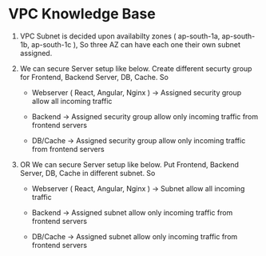 VPC Knowledge Base
================================================

1) VPC Subnet is decided upon availabilty zones ( ap-south-1a, ap-south-1b, ap-south-1c  ), So three AZ can have each one their own subnet assigned.

2) We can secure Server setup like below. Create different securty group for Frontend, Backend Server, DB, Cache. So

    - Webserver ( React, Angular, Nginx ) -> Assigned security group allow all incoming traffic

    - Backend -> Assigned security group allow only incoming traffic from frontend servers

    - DB/Cache -> Assigned security group allow only incoming traffic from frontend servers


3) OR We can secure Server setup like below. Put Frontend, Backend Server, DB, Cache in different subnet. So

    - Webserver ( React, Angular, Nginx ) -> Subnet allow all incoming traffic

    - Backend -> Assigned subnet allow only incoming traffic from frontend servers

    - DB/Cache -> Assigned subnet allow only incoming traffic from frontend servers